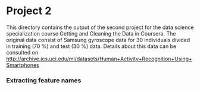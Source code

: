 # Project 2

This directory contains the output of the second project for the data science specialization course Getting and Cleaning the Data
in Coursera.
The original data consist of Samsung gyroscope data for 30 individuals divided in training (70 %) and test (30 %) data. Details about this
data can be consulted on http://archive.ics.uci.edu/ml/datasets/Human+Activity+Recognition+Using+Smartphones

### Extracting feature names

